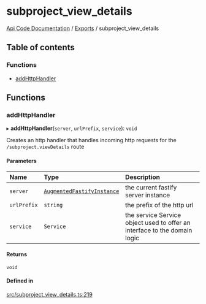 # subproject\_view\_details
 
[Api Code Documentation](../README.md) / [Exports](../modules.md) / subproject\_view\_details

## Table of contents

### Functions

- [addHttpHandler](subproject_view_details.md#addhttphandler)

## Functions

### addHttpHandler

▸ **addHttpHandler**(`server`, `urlPrefix`, `service`): `void`

Creates an http handler that handles incoming http requests for the `/subproject.viewDetails` route

#### Parameters

| Name | Type | Description |
| :------ | :------ | :------ |
| `server` | [`AugmentedFastifyInstance`](../interfaces/types.AugmentedFastifyInstance.md) | the current fastify server instance |
| `urlPrefix` | `string` | the prefix of the http url |
| `service` | `Service` | the service Service object used to offer an interface to the domain logic |

#### Returns

`void`

#### Defined in

[src/subproject_view_details.ts:219](https://github.com/openkfw/TruBudget/blob/d07ad94/api/src/subproject_view_details.ts#L219)
